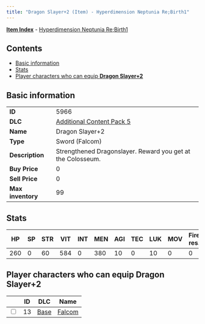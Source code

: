 ```yaml
---
title: "Dragon Slayer+2 (Item) - Hyperdimension Neptunia Re;Birth1"
---
```


[**Item Index**](/neptunia/rb1/item/index.html) - [Hyperdimension Neptunia Re;Birth1](/neptunia/rb1)

## Contents

- [Basic information](#basic-information)
- [Stats](#stats)
- [Player characters who can equip **Dragon Slayer+2**](#player-characters-who-can-equip-dragon-slayer-2)

## Basic information

|   |   |
| -- | -- |
| **ID** | 5966 |
| **DLC** | [Additional Content Pack 5](/neptunia/rb1/dlc/14-pack5.html) |
| **Name** | Dragon Slayer+2 |
| **Type** | Sword (Falcom) |
| **Description** | Strengthened Dragonslayer. Reward you get at the Colosseum. |
| **Buy Price** | 0 |
| **Sell Price** | 0 |
| **Max inventory** | 99 |


## Stats

| HP | SP | STR | VIT | INT | MEN | AGI | TEC | LUK | MOV | Fire res. | Ice res. | Wind res. | Lightning res. |
| -- | -- | --- | --- | --- | --- | --- | --- | --- | --- | --------- | -------- | --------- | -------------- |
| 260 | 0 | 60 | 584 | 0 | 380 | 10 | 0 | 10 | 0 | 0 | 0 | 0 | 0 |


## Player characters who can equip **Dragon Slayer+2**

|    | ID | DLC | Name |
| -- | -- | --- | ---- |
| <input type="checkbox" id="rb1-player-1-13" class="trackbox" /> | 13 | [Base](/neptunia/rb1/dlc/1-base.html) | [Falcom](/neptunia/rb1/player/1-13-falcom.html) |
